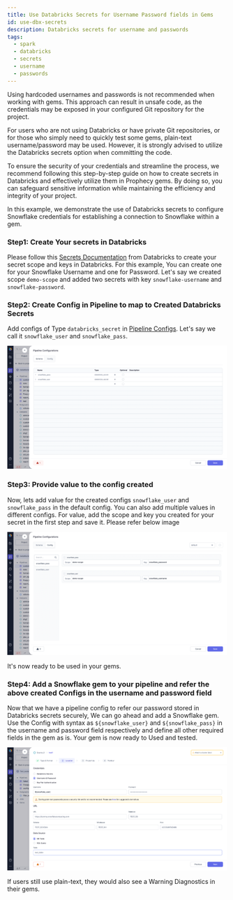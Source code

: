 ```yaml
---
title: Use Databricks Secrets for Username Password fields in Gems
id: use-dbx-secrets
description: Databricks secrets for username and passwords
tags:
  - spark
  - databricks
  - secrets
  - username
  - passwords
---
```


Using hardcoded usernames and passwords is not recommended when working with gems. This approach can result in unsafe code, as the credentials may be exposed in your configured Git repository for the project.

For users who are not using Databricks or have private Git repositories, or for those who simply need to quickly test some gems, plain-text username/password may be used. However, it is strongly advised to utilize the Databricks secrets option when committing the code.

To ensure the security of your credentials and streamline the process, we recommend following this step-by-step guide on how to create secrets in Databricks and effectively utilize them in Prophecy gems. By doing so, you can safeguard sensitive information while maintaining the efficiency and integrity of your project.

In this example, we demonstrate the use of Databricks secrets to configure Snowflake credentials for establishing a connection to Snowflake within a gem.

### Step1: Create Your secrets in Databricks

Please follow this [Secrets Documentation](https://docs.databricks.com/security/secrets/index.html) from Databricks to create your secret scope and keys in Databricks. For this example, You can create one for your Snowflake Username and one for Password. Let's say we created scope `demo-scope` and added two secrets with key `snowflake-username` and `snowflake-password`.

### Step2: Create Config in Pipeline to map to Created Databricks Secrets

Add configs of Type `databricks_secret` in [Pipeline Configs](/docs/Spark/configuration.md#pipeline-configuration). Let's say we call it `snowflake_user` and `snowflake_pass`.

![img.png](img/databricks_secrets_config.png)

### Step3: Provide value to the config created

Now, lets add value for the created configs `snowflake_user` and `snowflake_pass` in the default config. You can also add multiple values in different configs.
For value, add the scope and key you created for your secret in the first step and save it. Please refer below image

![img2.png](img/databricks_secrets_value.png)

It's now ready to be used in your gems.

### Step4: Add a Snowflake gem to your pipeline and refer the above created Configs in the username and password field

Now that we have a pipeline config to refer our password stored in Databricks secrets securely, We can go ahead and add a Snowflake gem.
Use the Config with syntax as `${snowflake_user}` and `${snowflake_pass}` in the username and password field respectively and define all other required fields in the gem as is.
Your gem is now ready to Used and tested.

![img3.png](img/snowflake_gem.png)

If users still use plain-text, they would also see a Warning Diagnostics in their gems.
